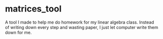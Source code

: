 # matrices_tool
A tool I made to help me do homework for my linear algebra class. Instead of writing down every step and wasting paper, I just let computer write them down for me.
